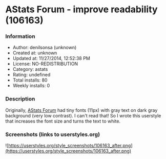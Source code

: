 # AStats Forum - improve readability (106163)

### Information
- Author: denilsonsa (unknown)
- Created at: unknown
- Updated at: 11/27/2014, 12:52:38 PM
- License: NO-REDISTRIBUTION
- Category: astats
- Rating: undefined
- Total installs: 80
- Weekly installs: 0


### Description
Originally, <a href="http://astats.nl/Forum/">AStats Forum</a> had tiny fonts (11px) with gray text on dark gray background (very low contrast). I can't read that! So I wrote this userstyle that increases the font size and turns the text to white.


### Screenshots (links to userstyles.org)
![https://userstyles.org/style_screenshots/106163_after.png](https://userstyles.org/style_screenshots/106163_after.png)


